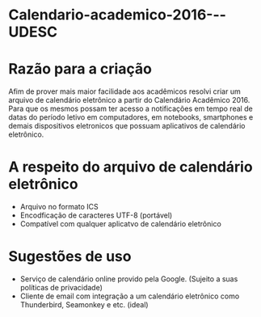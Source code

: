 # Calendario-academico-2016---UDESC

# Razão para a criação  
Afim de prover mais maior facilidade aos acadêmicos resolvi criar um arquivo de calendário eletrônico a partir do Calendário Acadêmico 2016. Para que os mesmos possam ter acesso a notificações em tempo real de datas do período letivo em computadores, em notebooks, smartphones e demais dispositivos eletronicos que possuam aplicativos de calendário eletrônico.

# A respeito do arquivo de calendário eletrônico  
- Arquivo no formato ICS  
- Encodficação de caracteres UTF-8 (portável)  
- Compatível com qualquer aplicatvo de calendário eletrônico  

# Sugestões de uso 
- Serviço de calendário online provido pela Google. (Sujeito a suas políticas de privacidade)  
- Cliente de email com integração a um calendário eletrônico como Thunderbird, Seamonkey e etc. (ideal)  
